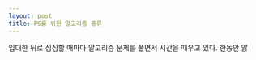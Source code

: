 ```yaml
---
layout: post
title: PS를 위한 알고리즘 종류
---
```


입대한 뒤로 심심할 때마다 알고리즘 문제를 풀면서 시간을 때우고 있다. 한동안 앍
<!--stackedit_data:
eyJoaXN0b3J5IjpbMTM4MjYxMzU5M119
-->